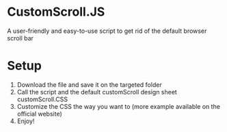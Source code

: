 # CustomScroll.JS
A user-friendly and easy-to-use script to get rid of the default browser scroll bar

# Setup
1. Download the file and save it on the targeted folder
2. Call the script and the default customScroll design sheet customScroll.CSS
3. Customize the CSS the way you want to (more example available on the official website)
4. Enjoy!

